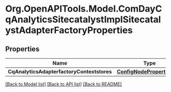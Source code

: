 # Org.OpenAPITools.Model.ComDayCqAnalyticsSitecatalystImplSitecatalystAdapterFactoryProperties
## Properties

Name | Type | Description | Notes
------------ | ------------- | ------------- | -------------
**CqAnalyticsAdapterfactoryContextstores** | [**ConfigNodePropertyArray**](ConfigNodePropertyArray.md) |  | [optional] 

[[Back to Model list]](../README.md#documentation-for-models) [[Back to API list]](../README.md#documentation-for-api-endpoints) [[Back to README]](../README.md)

